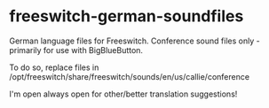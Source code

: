 # freeswitch-german-soundfiles

German language files for Freeswitch. Conference sound files only -primarily for use with BigBlueButton.

To do so, replace files in /opt/freeswitch/share/freeswitch/sounds/en/us/callie/conference

I'm open always open for other/better translation suggestions!
